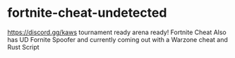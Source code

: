 # fortnite-cheat-undetected
https://discord.gg/kaws tournament ready arena ready! Fortnite Cheat
Also has UD Fornite Spoofer and currently coming out with a Warzone cheat and Rust Script
